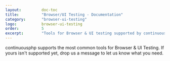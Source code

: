 ```yaml
---
layout:         doc-toc
title:          "Browser/UI Testing - Documentation"
category:       "browser-ui-testing"
logo:           browser-ui-testing
order:          5
excerpt:        "Tools for Browser & UI testing supported by continuousphp."
---
```

continuousphp supports the most common tools for Browser & UI Testing. If yours isn't supported yet, drop us a message to let us know what you need.
